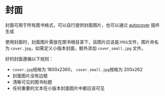 # 封面

封面可用于所有图书格式，可以自行提供封面图片，也可以通过 [autocover](https://plugins.gitbook.com/plugin/autocover) 插件生成

使用封面时，封面图片需放在图书根目录下，且图片应该是`JPEG`文件，图片命名为 `cover.jpg`，如需定义小版本封面，额外添加 `cover_small.jpg` 文件。

好的封面遵循以下规则：

* `cover.jpg`规格为 1800x2360， `cover_small.jpg`规格为 200x262
* 封面图片没有边框
* 清晰可见的图书标题
* 任何重要的文本在小版本封面图片中都应该可见